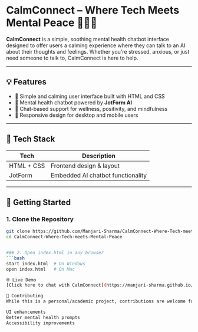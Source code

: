 # CalmConnect – Where Tech Meets Mental Peace 🧘‍♀️💬

**CalmConnect** is a simple, soothing mental health chatbot interface designed to offer users a calming experience where they can talk to an AI about their thoughts and feelings. Whether you're stressed, anxious, or just need someone to talk to, CalmConnect is here to help.

---

## 💡 Features

- 🌿 Simple and calming user interface built with HTML and CSS
- 🤖 Mental health chatbot powered by **JotForm AI**
- 💬 Chat-based support for wellness, positivity, and mindfulness
- 📱 Responsive design for desktop and mobile users

---

## 🔧 Tech Stack

| Tech        | Description                     |
|-------------|---------------------------------|
| HTML + CSS  | Frontend design & layout        |
| JotForm     | Embedded AI chatbot functionality |

---

## 🚀 Getting Started

### 1. Clone the Repository
```bash
git clone https://github.com/Manjari-Sharma/CalmConnect-Where-Tech-meets-Mental-Peace.git
cd CalmConnect-Where-Tech-meets-Mental-Peace


### 2. Open index.html in any browser
```bash
start index.html  # On Windows
open index.html   # On Mac

🌐 Live Demo
[Click here to chat with CalmConnect](https://manjari-sharma.github.io/CalmConnect-Where-Tech-meets-Mental-Peace/)

🤝 Contributing
While this is a personal/academic project, contributions are welcome for:

UI enhancements
Better mental health prompts
Accessibility improvements
